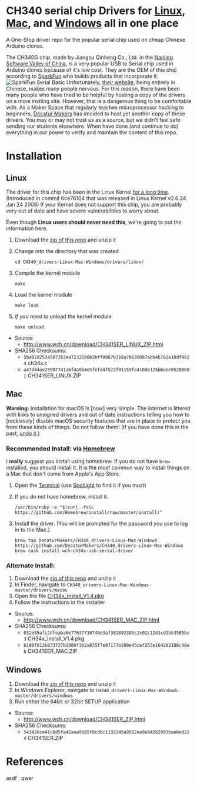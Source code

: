 # CH340 serial chip Drivers for [Linux](#linux), [Mac](#mac), and [Windows](#windows) all in one place
A One-Stop driver repo for the popular serial chip used on cheap Chinese Arduino clones.

The CH340G chip, made by Jiangsu Qinheng Co., Ltd. in the [Nanjing Software Valley of China](https://goo.gl/maps/WUmsK24bTDP2), is a very popular USB to Serial chip used in Arduino clones because of it's low cost. They are the OEM of this chip according to [SparkFun](https://learn.sparkfun.com/tutorials/serial-basic-hookup-guide) who builds products that incorporate it.
![SparkFun Serial Basic](https://i.imgur.com/zVgWjmw.jpg)
Unfortunately, [their website](http://www.wch.cn/download/CH341SER_MAC_ZIP.html), being entirely in Chinese, makes many people nervous. For this reason, there have been many people who have tried to be helpful by hosting a copy of the drivers on a more inviting site. However, that is a dangerous thing to be comfortable with. As a Maker Space that regularly teaches microprocessor hacking to beginners, [Decatur Makers](https://decaturmakers.org/) has decided to host yet another copy of these drivers. You may or may not trust us as a source, but we didn't feel safe sending our students elsewhere. When have done (and continue to do) everything in our power to verify and maintain the content of this repo.


# Installation

## Linux

The driver for this chip has been in the Linux Kernel [for a long time](https://github.com/torvalds/linux/commits/master/drivers/usb/serial/ch341.c). (Introduced in commit 6ce76104 that was released in Linux Kernel v2.6.24 Jan 24 2008) If your Kernel does not support this chip, you are probably very out of date and have severe vulnerabilities to worry about.

Even though **Linux users should never need this**, we're going to put the information here.

1. Download the [zip of this repo](https://github.com/DecaturMakers/CH340_drivers-Linux-Mac-Windows/archive/master.zip) and unzip it
2. Change into the directory that was created

    ```
    cd CH340_drivers-Linux-Mac-Windows/drivers/linux/
    ```

3. Compile the kernel module

    ```
    make
    ```

4. Load the kernel module

    ```
    make load
    ```

5. *If you need to* unload the kernel module

    ```
    make unload
    ```

* Source:
    * http://www.wch.cn/download/CH341SER_LINUX_ZIP.html
* SHA256 Checksums:
    * `5ba92d25345872b3aa72321b8b3bff0067b318a7b630087abb4b762e18df9624`  ch34x.c
    * `a47d44ae25907741a6f4a9b4e5fefd4f522f91159fe418de125b6eee05200681`  CH341SER_LINUX.ZIP


## Mac

**Warning:** Installation for macOS is [now] very simple. The internet is littered with links to unsigned drivers and out of date instructions telling you how to [recklessly] disable macOS security features that are in place to protect you from these kinds of things. Do not follow them! (If you have done this in the past, [undo it](https://developer.apple.com/library/content/documentation/Security/Conceptual/System_Integrity_Protection_Guide/ConfiguringSystemIntegrityProtection/ConfiguringSystemIntegrityProtection.html).)

### Recommended Install: via [Homebrew](https://brew.sh/)
I **really** suggest you install using homebrew. If you do not have `brew` installed, you should install it. It is the most common way to install things on a Mac that don't come from Apple's App Store.
1. Open the [Terminal](https://raw.githubusercontent.com/DecaturMakers/CH340_drivers-Linux-Mac-Windows/master/drivers/macos/Terminal.png) (use [Spotlight](https://www.imore.com/how-use-spotlight-mac#use) to find it if you must)
2. If you do not have homebrew, install it.

    ```
    /usr/bin/ruby -e "$(curl -fsSL https://github.com/Homebrew/install/raw/master/install)"
    ```

3. Install the driver. (You will be prompted for the password you use to log in to the Mac.)

    ```
    brew tap DecaturMakers/CH340_drivers-Linux-Mac-Windows https://github.com/DecaturMakers/CH340_drivers-Linux-Mac-Windows
    brew cask install wch-ch34x-usb-serial-driver
    ```

### Alternate Install:

1. Download the [zip of this repo](https://github.com/DecaturMakers/CH340_drivers-Linux-Mac-Windows/archive/master.zip) and unzip it
2. In Finder, navigate to `CH340_drivers-Linux-Mac-Windows-master/drivers/macos`
3. Open the file [CH34x_Install_V1.4.pkg](https://github.com/DecaturMakers/CH340_drivers-Linux-Mac-Windows/raw/master/drivers/macos/CH34x_Install_V1.4.pkg)
4. Follow the instructions in the installer

* Source:
    * http://www.wch.cn/download/CH341SER_MAC_ZIP.html
* SHA256 Checksums:
    * `032e85afc2dfeaba6e77637718749e3af381892305c2c02c12d1cd2bb3585bc3`  CH34x_Install_V1.4.pkg
    * `b190f612b833727b2006f362a835f7e97177b580e45cef253e164202106c48eb`  CH341SER_MAC.ZIP

## Windows

1. Download the [zip of this repo](https://github.com/DecaturMakers/CH340_drivers-Linux-Mac-Windows/archive/master.zip) and unzip it
2. In Windows Explorer, navigate to `CH340_drivers-Linux-Mac-Windows-master/drivers/windows`
3. Run either the 64bit or 32bit SETUP application

* Source:
    * http://www.wch.cn/download/CH341SER_ZIP.html
* SHA256 Checksums:
    * `543426ce41c8d5fa42aaa9885f8cd6c1132245a9552ee0e842b2993bae6ed224`  CH341SER.ZIP


# References
asdf
: qwer
